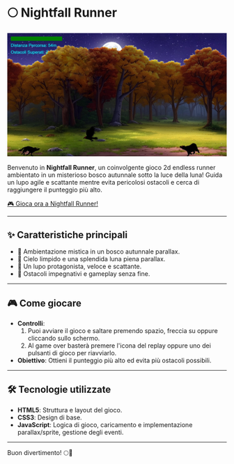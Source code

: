 # 🌕 Nightfall Runner

![Anteprima del gioco](assets/images/nightfall-runner-screenshot.jpg)

Benvenuto in **Nightfall Runner**, un coinvolgente gioco 2d endless runner ambientato in un misterioso bosco autunnale sotto la luce della luna! Guida un lupo agile e scattante mentre evita pericolosi ostacoli e cerca di raggiungere il punteggio più alto.

[🎮 Gioca ora a Nightfall Runner!](https://nightfallrunner.netlify.app/)

---

## ✨ Caratteristiche principali

- 🌲 Ambientazione mistica in un bosco autunnale parallax.
- 🌌 Cielo limpido e una splendida luna piena parallax.
- 🐺 Un lupo protagonista, veloce e scattante.
- 🚧 Ostacoli impegnativi e gameplay senza fine.

---

## 🎮 Come giocare  
 
- **Controlli**:  
   1. Puoi avviare il gioco e saltare premendo spazio, freccia su oppure cliccando sullo schermo.  
   2. Al game over basterà premere l'icona del replay oppure uno dei pulsanti di gioco per riavviarlo.    
- **Obiettivo**: Ottieni il punteggio più alto ed evita più ostacoli possibili.  

---

## 🛠️ Tecnologie utilizzate  

- **HTML5**: Struttura e layout del gioco.  
- **CSS3**: Design di base.  
- **JavaScript**: Logica di gioco, caricamento e implementazione parallax/sprite, gestione degli eventi.  

---

Buon divertimento! 🌕🐺
